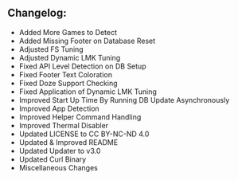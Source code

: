 ## Changelog:

- Added More Games to Detect
- Added Missing Footer on Database Reset
- Adjusted FS Tuning
- Adjusted Dynamic LMK Tuning
- Fixed API Level Detection on DB Setup
- Fixed Footer Text Coloration
- Fixed Doze Support Checking
- Fixed Application of Dynamic LMK Tuning
- Improved Start Up Time By Running DB Update Asynchronously
- Improved App Detection
- Improved Helper Command Handling
- Improved Thermal Disabler
- Updated LICENSE to CC BY-NC-ND 4.0
- Updated & Improved README
- Updated Updater to v3.0
- Updated Curl Binary
- Miscellaneous Changes
